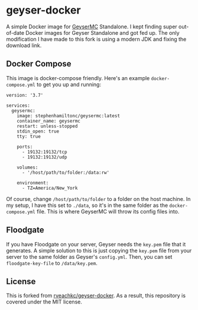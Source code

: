 # geyser-docker
A simple Docker image for [GeyserMC](https://geysermc.org/) Standalone.
I kept finding super out-of-date Docker images for Geyser Standalone and got fed up.
The only modification I have made to this fork is using a modern JDK and fixing the download link.

## Docker Compose
This image is docker-compose friendly. Here's an example `docker-compose.yml` to get you up and running:
```
version: '3.7'

services:
  geysermc:
    image: stephenhamiltonc/geysermc:latest
    container_name: geysermc
    restart: unless-stopped
    stdin_open: true
    tty: true

    ports:
      - 19132:19132/tcp
      - 19132:19132/udp

    volumes:
      - '/host/path/to/folder:/data:rw'

    environment:
      - TZ=America/New_York
```

Of course, change `/host/path/to/folder` to a folder on the host machine.
In my setup, I have this set to `./data`, so it's in the same folder as the `docker-compose.yml` file.
This is where GeyserMC will throw its config files into.

## Floodgate
If you have Floodgate on your server, Geyser needs the `key.pem` file that it generates.
A simple solution to this is just copying the `key.pem` file from your server to the same folder as Geyser's `config.yml`.
Then, you can set `floodgate-key-file` to `/data/key.pem`.

## License
This is forked from [rveachkc/geyser-docker](https://github.com/rveachkc/geyser-docker).
As a result, this repository is covered under the MIT license.
